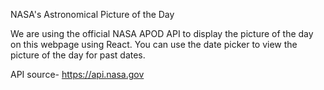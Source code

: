 NASA's Astronomical Picture of the Day

We are using the official NASA APOD API to display the picture of the day on this webpage using React. You can use the date picker to view the picture of the day for past dates.

API source- https://api.nasa.gov

